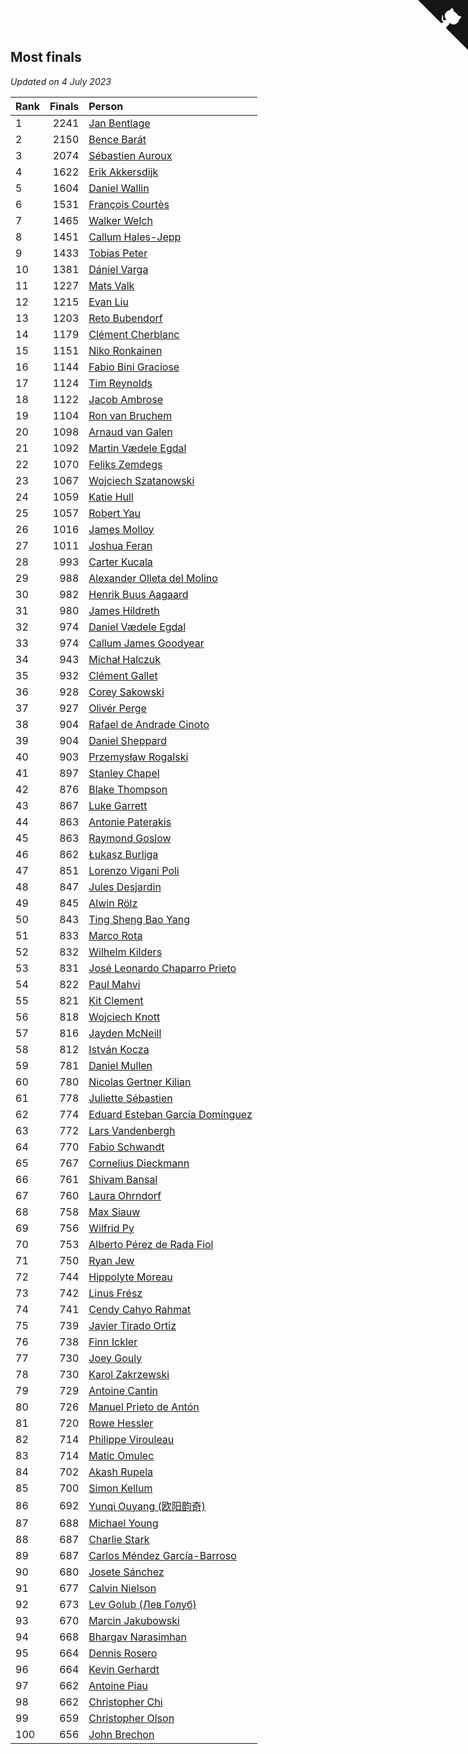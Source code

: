 ## Most finals

*Updated on  4 July 2023*

| Rank | Finals | Person |
| :--- | ---: | :--- |
| 1 | 2241 | [Jan Bentlage](https://www.worldcubeassociation.org/persons/2010BENT01) |
| 2 | 2150 | [Bence Barát](https://www.worldcubeassociation.org/persons/2008BARA01) |
| 3 | 2074 | [Sébastien Auroux](https://www.worldcubeassociation.org/persons/2008AURO01) |
| 4 | 1622 | [Erik Akkersdijk](https://www.worldcubeassociation.org/persons/2005AKKE01) |
| 5 | 1604 | [Daniel Wallin](https://www.worldcubeassociation.org/persons/2013WALL03) |
| 6 | 1531 | [François Courtès](https://www.worldcubeassociation.org/persons/2008COUR01) |
| 7 | 1465 | [Walker Welch](https://www.worldcubeassociation.org/persons/2011WELC01) |
| 8 | 1451 | [Callum Hales-Jepp](https://www.worldcubeassociation.org/persons/2012HALE01) |
| 9 | 1433 | [Tobias Peter](https://www.worldcubeassociation.org/persons/2014PETE03) |
| 10 | 1381 | [Dániel Varga](https://www.worldcubeassociation.org/persons/2008VARG01) |
| 11 | 1227 | [Mats Valk](https://www.worldcubeassociation.org/persons/2007VALK01) |
| 12 | 1215 | [Evan Liu](https://www.worldcubeassociation.org/persons/2009LIUE01) |
| 13 | 1203 | [Reto Bubendorf](https://www.worldcubeassociation.org/persons/2012BUBE01) |
| 14 | 1179 | [Clément Cherblanc](https://www.worldcubeassociation.org/persons/2014CHER05) |
| 15 | 1151 | [Niko Ronkainen](https://www.worldcubeassociation.org/persons/2010RONK01) |
| 16 | 1144 | [Fabio Bini Graciose](https://www.worldcubeassociation.org/persons/2010GRAC02) |
| 17 | 1124 | [Tim Reynolds](https://www.worldcubeassociation.org/persons/2005REYN01) |
| 18 | 1122 | [Jacob Ambrose](https://www.worldcubeassociation.org/persons/2010AMBR01) |
| 19 | 1104 | [Ron van Bruchem](https://www.worldcubeassociation.org/persons/2003BRUC01) |
| 20 | 1098 | [Arnaud van Galen](https://www.worldcubeassociation.org/persons/2006GALE01) |
| 21 | 1092 | [Martin Vædele Egdal](https://www.worldcubeassociation.org/persons/2013EGDA02) |
| 22 | 1070 | [Feliks Zemdegs](https://www.worldcubeassociation.org/persons/2009ZEMD01) |
| 23 | 1067 | [Wojciech Szatanowski](https://www.worldcubeassociation.org/persons/2011SZAT01) |
| 24 | 1059 | [Katie Hull](https://www.worldcubeassociation.org/persons/2010HULL01) |
| 25 | 1057 | [Robert Yau](https://www.worldcubeassociation.org/persons/2009YAUR01) |
| 26 | 1016 | [James Molloy](https://www.worldcubeassociation.org/persons/2011MOLL01) |
| 27 | 1011 | [Joshua Feran](https://www.worldcubeassociation.org/persons/2011FERA01) |
| 28 | 993 | [Carter Kucala](https://www.worldcubeassociation.org/persons/2015KUCA01) |
| 29 | 988 | [Alexander Olleta del Molino](https://www.worldcubeassociation.org/persons/2008OLLE01) |
| 30 | 982 | [Henrik Buus Aagaard](https://www.worldcubeassociation.org/persons/2006BUUS01) |
| 31 | 980 | [James Hildreth](https://www.worldcubeassociation.org/persons/2009HILD01) |
| 32 | 974 | [Daniel Vædele Egdal](https://www.worldcubeassociation.org/persons/2013EGDA01) |
| 33 | 974 | [Callum James Goodyear](https://www.worldcubeassociation.org/persons/2012GOOD02) |
| 34 | 943 | [Michał Halczuk](https://www.worldcubeassociation.org/persons/2006HALC01) |
| 35 | 932 | [Clément Gallet](https://www.worldcubeassociation.org/persons/2004GALL02) |
| 36 | 928 | [Corey Sakowski](https://www.worldcubeassociation.org/persons/2011SAKO01) |
| 37 | 927 | [Olivér Perge](https://www.worldcubeassociation.org/persons/2007PERG01) |
| 38 | 904 | [Rafael de Andrade Cinoto](https://www.worldcubeassociation.org/persons/2007CINO01) |
| 39 | 904 | [Daniel Sheppard](https://www.worldcubeassociation.org/persons/2009SHEP01) |
| 40 | 903 | [Przemysław Rogalski](https://www.worldcubeassociation.org/persons/2013ROGA02) |
| 41 | 897 | [Stanley Chapel](https://www.worldcubeassociation.org/persons/2016CHAP04) |
| 42 | 876 | [Blake Thompson](https://www.worldcubeassociation.org/persons/2010THOM03) |
| 43 | 867 | [Luke Garrett](https://www.worldcubeassociation.org/persons/2017GARR05) |
| 44 | 863 | [Antonie Paterakis](https://www.worldcubeassociation.org/persons/2012PATE01) |
| 45 | 863 | [Raymond Goslow](https://www.worldcubeassociation.org/persons/2014GOSL01) |
| 46 | 862 | [Łukasz Burliga](https://www.worldcubeassociation.org/persons/2013BURL01) |
| 47 | 851 | [Lorenzo Vigani Poli](https://www.worldcubeassociation.org/persons/2007POLI01) |
| 48 | 847 | [Jules Desjardin](https://www.worldcubeassociation.org/persons/2010DESJ01) |
| 49 | 845 | [Alwin Rölz](https://www.worldcubeassociation.org/persons/2016ROLZ01) |
| 50 | 843 | [Ting Sheng Bao Yang](https://www.worldcubeassociation.org/persons/2008BAOY01) |
| 51 | 833 | [Marco Rota](https://www.worldcubeassociation.org/persons/2009ROTA01) |
| 52 | 832 | [Wilhelm Kilders](https://www.worldcubeassociation.org/persons/2010KILD02) |
| 53 | 831 | [José Leonardo Chaparro Prieto](https://www.worldcubeassociation.org/persons/2011CHAP01) |
| 54 | 822 | [Paul Mahvi](https://www.worldcubeassociation.org/persons/2012MAHV01) |
| 55 | 821 | [Kit Clement](https://www.worldcubeassociation.org/persons/2008CLEM01) |
| 56 | 818 | [Wojciech Knott](https://www.worldcubeassociation.org/persons/2011KNOT01) |
| 57 | 816 | [Jayden McNeill](https://www.worldcubeassociation.org/persons/2012MCNE01) |
| 58 | 812 | [István Kocza](https://www.worldcubeassociation.org/persons/2005KOCZ01) |
| 59 | 781 | [Daniel Mullen](https://www.worldcubeassociation.org/persons/2016MULL04) |
| 60 | 780 | [Nicolas Gertner Kilian](https://www.worldcubeassociation.org/persons/2013GERT01) |
| 61 | 778 | [Juliette Sébastien](https://www.worldcubeassociation.org/persons/2014SEBA01) |
| 62 | 774 | [Eduard Esteban García Domínguez](https://www.worldcubeassociation.org/persons/2011EDUA01) |
| 63 | 772 | [Lars Vandenbergh](https://www.worldcubeassociation.org/persons/2003VAND01) |
| 64 | 770 | [Fabio Schwandt](https://www.worldcubeassociation.org/persons/2014SCHW02) |
| 65 | 767 | [Cornelius Dieckmann](https://www.worldcubeassociation.org/persons/2009DIEC01) |
| 66 | 761 | [Shivam Bansal](https://www.worldcubeassociation.org/persons/2011BANS02) |
| 67 | 760 | [Laura Ohrndorf](https://www.worldcubeassociation.org/persons/2009OHRN01) |
| 68 | 758 | [Max Siauw](https://www.worldcubeassociation.org/persons/2017SIAU02) |
| 69 | 756 | [Wilfrid Py](https://www.worldcubeassociation.org/persons/2016PYWI01) |
| 70 | 753 | [Alberto Pérez de Rada Fiol](https://www.worldcubeassociation.org/persons/2011FIOL01) |
| 71 | 750 | [Ryan Jew](https://www.worldcubeassociation.org/persons/2008JEWR01) |
| 72 | 744 | [Hippolyte Moreau](https://www.worldcubeassociation.org/persons/2008MORE02) |
| 73 | 742 | [Linus Frész](https://www.worldcubeassociation.org/persons/2011FRES01) |
| 74 | 741 | [Cendy Cahyo Rahmat](https://www.worldcubeassociation.org/persons/2010RAHM02) |
| 75 | 739 | [Javier Tirado Ortiz](https://www.worldcubeassociation.org/persons/2009TIRA01) |
| 76 | 738 | [Finn Ickler](https://www.worldcubeassociation.org/persons/2012ICKL01) |
| 77 | 730 | [Joey Gouly](https://www.worldcubeassociation.org/persons/2007GOUL01) |
| 78 | 730 | [Karol Zakrzewski](https://www.worldcubeassociation.org/persons/2014ZAKR01) |
| 79 | 729 | [Antoine Cantin](https://www.worldcubeassociation.org/persons/2010CANT02) |
| 80 | 726 | [Manuel Prieto de Antón](https://www.worldcubeassociation.org/persons/2015ANTO04) |
| 81 | 720 | [Rowe Hessler](https://www.worldcubeassociation.org/persons/2007HESS01) |
| 82 | 714 | [Philippe Virouleau](https://www.worldcubeassociation.org/persons/2008VIRO01) |
| 83 | 714 | [Matic Omulec](https://www.worldcubeassociation.org/persons/2010OMUL02) |
| 84 | 702 | [Akash Rupela](https://www.worldcubeassociation.org/persons/2012RUPE01) |
| 85 | 700 | [Simon Kellum](https://www.worldcubeassociation.org/persons/2016KELL12) |
| 86 | 692 | [Yunqi Ouyang (欧阳韵奇)](https://www.worldcubeassociation.org/persons/2007YUNQ01) |
| 87 | 688 | [Michael Young](https://www.worldcubeassociation.org/persons/2008YOUN02) |
| 88 | 687 | [Charlie Stark](https://www.worldcubeassociation.org/persons/2014STAR05) |
| 89 | 687 | [Carlos Méndez García-Barroso](https://www.worldcubeassociation.org/persons/2010GARC02) |
| 90 | 680 | [Josete Sánchez](https://www.worldcubeassociation.org/persons/2015SANC18) |
| 91 | 677 | [Calvin Nielson](https://www.worldcubeassociation.org/persons/2014NIEL03) |
| 92 | 673 | [Lev Golub (Лев Голуб)](https://www.worldcubeassociation.org/persons/2014HOLU01) |
| 93 | 670 | [Marcin Jakubowski](https://www.worldcubeassociation.org/persons/2007JAKU01) |
| 94 | 668 | [Bhargav Narasimhan](https://www.worldcubeassociation.org/persons/2011NARA02) |
| 95 | 664 | [Dennis Rosero](https://www.worldcubeassociation.org/persons/2010ROSE03) |
| 96 | 664 | [Kevin Gerhardt](https://www.worldcubeassociation.org/persons/2013GERH01) |
| 97 | 662 | [Antoine Piau](https://www.worldcubeassociation.org/persons/2008PIAU01) |
| 98 | 662 | [Christopher Chi](https://www.worldcubeassociation.org/persons/2014CHIC01) |
| 99 | 659 | [Christopher Olson](https://www.worldcubeassociation.org/persons/2009OLSO01) |
| 100 | 656 | [John Brechon](https://www.worldcubeassociation.org/persons/2010BREC01) |


<a href="https://github.com/JustinTimeCuber/wca_statistics" class="github-corner" aria-label="View source on Github"><svg width="80" height="80" viewBox="0 0 250 250" style="fill:#151513; color:#fff; position: absolute; top: 0; border: 0; right: 0;" aria-hidden="true"><path d="M0,0 L115,115 L130,115 L142,142 L250,250 L250,0 Z"></path><path d="M128.3,109.0 C113.8,99.7 119.0,89.6 119.0,89.6 C122.0,82.7 120.5,78.6 120.5,78.6 C119.2,72.0 123.4,76.3 123.4,76.3 C127.3,80.9 125.5,87.3 125.5,87.3 C122.9,97.6 130.6,101.9 134.4,103.2" fill="currentColor" style="transform-origin: 130px 106px;" class="octo-arm"></path><path d="M115.0,115.0 C114.9,115.1 118.7,116.5 119.8,115.4 L133.7,101.6 C136.9,99.2 139.9,98.4 142.2,98.6 C133.8,88.0 127.5,74.4 143.8,58.0 C148.5,53.4 154.0,51.2 159.7,51.0 C160.3,49.4 163.2,43.6 171.4,40.1 C171.4,40.1 176.1,42.5 178.8,56.2 C183.1,58.6 187.2,61.8 190.9,65.4 C194.5,69.0 197.7,73.2 200.1,77.6 C213.8,80.2 216.3,84.9 216.3,84.9 C212.7,93.1 206.9,96.0 205.4,96.6 C205.1,102.4 203.0,107.8 198.3,112.5 C181.9,128.9 168.3,122.5 157.7,114.1 C157.9,116.9 156.7,120.9 152.7,124.9 L141.0,136.5 C139.8,137.7 141.6,141.9 141.8,141.8 Z" fill="currentColor" class="octo-body"></path></svg></a><style>.github-corner:hover .octo-arm{animation:octocat-wave 560ms ease-in-out}@keyframes octocat-wave{0%,100%{transform:rotate(0)}20%,60%{transform:rotate(-25deg)}40%,80%{transform:rotate(10deg)}}@media (max-width:500px){.github-corner:hover .octo-arm{animation:none}.github-corner .octo-arm{animation:octocat-wave 560ms ease-in-out}}</style>

